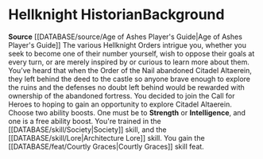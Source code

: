 ﻿---
id: '45'
name: Hellknight Historian
source: '[[DATABASE/source/Age of Ashes Player''s Guide|Age of Ashes Player''s Guide]]'

---
# Hellknight Historian<span class="item-type">Background</span>

**Source** [[DATABASE/source/Age of Ashes Player's Guide|Age of Ashes Player's Guide]]
The various Hellknight Orders intrigue you, whether you seek to become one of their number yourself, wish to oppose their goals at every turn, or are merely inspired by or curious to learn more about them. You’ve heard that when the Order of the Nail abandoned Citadel Altaerein, they left behind the deed to the castle so anyone brave enough to explore the ruins and the defenses no doubt left behind would be rewarded with ownership of the abandoned fortress.
 You decided to join the Call for Heroes to hoping to gain an opportunity to explore Citadel Altaerein.
Choose two ability boosts. One must be to **Strength** or **Intelligence**, and one is a free ability boost.
You're trained in the [[DATABASE/skill/Society|Society]] skill, and the [[DATABASE/skill/Lore|Architecture Lore]] skill. You gain the [[DATABASE/feat/Courtly Graces|Courtly Graces]] skill feat.